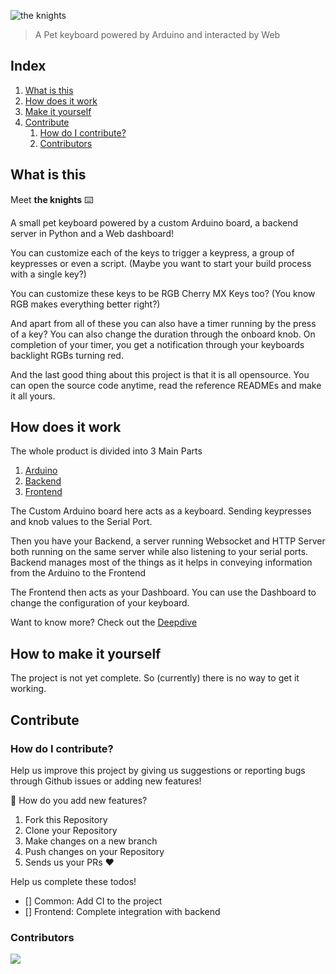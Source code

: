 ![the knights](https://vectr.com/sagnikpradhan/b1A51Js76l.svg?width=640&height=180&select=b1A51Js76lpage0)

> A Pet keyboard powered by Arduino and interacted by Web

## Index
1. [What is this](#what-is-this)
2. [How does it work](#how-does-it-work)
3. [Make it yourself](#how-to-make-it-yourself)
4. [Contribute](#contribution)
    1. [How do I contribute?](#how-do-i-contribute?)
    2. [Contributors](#contributors)

## What is this

Meet **the knights** ⌨️

A small pet keyboard powered by a custom Arduino board, a backend server in Python and a Web dashboard!

You can customize each of the keys to trigger a keypress, a group of keypresses or even a script. 
(Maybe you want to start your build process with a single key?)

You can customize these keys to be RGB Cherry MX Keys too? (You know RGB makes everything better right?)

And apart from all of these you can also have a timer running by the press of a key? You can also change the duration through the onboard knob. On completion of your timer, you get a notification through your keyboards backlight RGBs turning red.

And the last good thing about this project is that it is all opensource. You can open the source code anytime, read the reference READMEs and make it all yours.

## How does it work

The whole product is divided into 3 Main Parts

1. [Arduino](https://github.com/SagnikPradhan/the-knights/tree/master/arduino)
2. [Backend](https://github.com/SagnikPradhan/the-knights/tree/master/backend)
3. [Frontend](https://github.com/SagnikPradhan/the-knights/tree/master/frontend)

The Custom Arduino board here acts as a keyboard. Sending keypresses and knob values to the Serial Port.

Then you have your Backend, a server running Websocket and HTTP Server both running on the same server while also listening to your serial ports. Backend manages most of the things as it helps in conveying information from the Arduino to the Frontend

The Frontend then acts as your Dashboard. You can use the Dashboard to change the configuration of your keyboard.

Want to know more? Check out the [Deepdive](./DEEPDIVE.md)

## How to make it yourself

The project is not yet complete. So (currently) there is no way to get it working.

## Contribute

### How do I contribute?

Help us improve this project by giving us suggestions or reporting bugs through Github issues or adding new features!

🌟 How do you add new features?

1. Fork this Repository
2. Clone your Repository
3. Make changes on a new branch
4. Push changes on your Repository
5. Sends us your PRs ❤️

Help us complete these todos!

- [] Common: Add CI to the project
- [] Frontend: Complete integration with backend

### Contributors

<a href="https://github.com/SagnikPradhan/the-knights/graphs/contributors">
  <img src="https://contributors-img.web.app/image?repo=SagnikPradhan/the-knights" />
</a>
